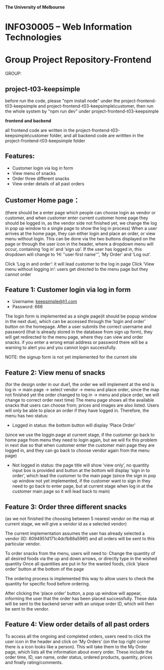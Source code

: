 **The University of Melbourne**
# INFO30005 – Web Information Technologies

# Group Project Repository-Frontend

GROUP: 
## project-t03-keepsimple

before run the code, please "npm install node" under the project-frontend-t03-keepsimple and project-frontend-t03-keepsimple\customer, then run the whole system by "npm run dev" under project-frontend-t03-keepsimple

**frontend and backend**


all frontend code are written in the project-frontend-t03-keepsimple\customer folder, and all backend code are writtten in the project-frontend-t03-keepsimple folder


## Features: 
- Customer login via log in form
- View menu of snacks
- Order three different snacks
- View order details of all past orders

## Customer Home page：
(there should be a enter page which people can choose login as vendor or customer, and when customer enter current customer home page they should be logged in, as the vendor side not finished yet, we change the log in pop up window to a single page to show the log in process)
When a user arrives at the home page, they can either login and place an order, or view menu without login. This can be done via the two buttons displayed on the page or through the user icon in the header, where a dropdown menu will occur, containing ‘log in’ and ‘sign up’. If the user has logged in, this dropdown will change to ‘Hi ''user first name''’, ‘My Order’ and ‘Log out’.

Click ‘Log in and order’: it will lead customer to the log in page
Click ‘View menu without logging in’: users get directed to the menu page but they cannot order


## Feature 1: Customer login via log in form
- Username: keepsimple@h1.com
- Password: 666

The login form is implemented as a single page(it should be popup window in the next due), which can be accessed through the ‘login and order’ button on the homepage. After a user submits the correct username and password (that is already stored in the database from sign up form), they will get redirected to the menu page, where they can view and order snacks.
if you enter a wrong email address or password there will be a warning to alert you and you cannot login successfully.

NOTE: the signup form is not yet implemented for the current site

## Feature 2: View menu of snacks
(for the design order in our due1, the order we will implement at the end is log in -> main page -> select vendor -> menu and place order, since the map not finished yet the order changed to log in -> menu and place order, we will change to correct order next time)
The menu page shows all the available snacks that users can choose from; prices and images are also listed. Users will only be able to place an order if they have logged in. Therefore, the menu has two status:
- Logged in status: the bottom button will display ‘Place Order’

(since we use the loggin page at current stage, if the customer go back to home page from menu they need to login again, but we will fix this problem in next due so that when customer enter the customer main page they are logged in, and they can go back to choose vendor again from the menu page)

- Not logged in status: the page title will show ‘view only’, no quantity input box is provided and button at the bottom will display ‘sign in to order’, which lead the customer to the main page (since the sign in pop up window not yet implemented, if the customer want to sign in they need to go back to enter page, but at current stage when log in at the customer main page so it will lead back to main)

## Feature 3: Order three different snacks
(as we not finished the choosing between 5 nearest vendor on the map at current stage, we will give a vendor id as a selected vendor)

The current implementation assumes the user has already selected a vendor (ID: 6094951d171c4dcfb88a596f) and all orders will be sent to this particular vendor. 

To order snacks from the menu, users will need to:
Change the quantity of all desired foods via the up and down arrows, or directly type in the wished quantity
Once all quantities are put in for the wanted foods, click ‘place order’ button at the bottom of the page

The ordering process is implemented this way to allow users to check the quantity for specific food before ordering. 

After clicking the ‘place order’ button, a pop up window will appear, informing the user that the order has been placed successfully. These data will be sent to the backend server with an unique order ID, which will then be sent to the vendor.

## Feature 4: View order details of all past orders

To access all the ongoing and completed orders, users need to click the user icon in the header and click on ‘My Orders’ (on the top right corner there is a icon looks like a person). This will take them to the My Order page, which lists all the information about every order. These include the order time, ID, van name, order status, ordered products, quantity, prices and finally rating/comments.
